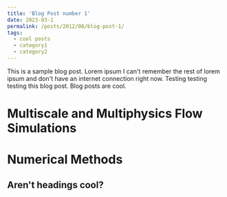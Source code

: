 ```yaml
---
title: 'Blog Post number 1'
date: 2023-03-1
permalink: /posts/2012/08/blog-post-1/
tags:
  - cool posts
  - category1
  - category2
---
```


This is a sample blog post. Lorem ipsum I can't remember the rest of lorem ipsum and don't have an internet connection right now. Testing testing testing this blog post. Blog posts are cool.

Multiscale and Multiphysics Flow Simulations
======




Numerical Methods
======



Aren't headings cool?
------
